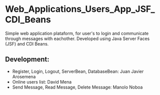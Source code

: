 # Web_Applications_Users_App_JSF_CDI_Beans
Simple web application plataform, for user's to login and communicate through messages with eachother. Developed using Java Server Faces (JSF) and CDI Beans.

## Development:
*	Register, Login, Logout, ServerBean, DatabaseBean:	Juan Javier Arosemena
*	Online users list: David Mena
*	Send Message, Read Message, Delete Message: Manolo Noboa
